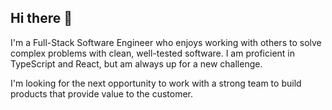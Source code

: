 ## Hi there 👋

I'm a Full-Stack Software Engineer who enjoys working with others to solve complex problems with clean, well-tested software. I am proficient in TypeScript and React, but am always up for a new challenge.

I'm looking for the next opportunity to work with a strong team to build products that provide value to the customer.

<!--
**brad-lybarger/brad-lybarger** is a ✨ _special_ ✨ repository because its `README.md` (this file) appears on your GitHub profile.

Here are some ideas to get you started:

- 🔭 I’m currently working on ...
- 🌱 I’m currently learning ...
- 👯 I’m looking to collaborate on ...
- 🤔 I’m looking for help with ...
- 💬 Ask me about ...
- 📫 How to reach me: ...
- 😄 Pronouns: ...
- ⚡ Fun fact: ...
-->

